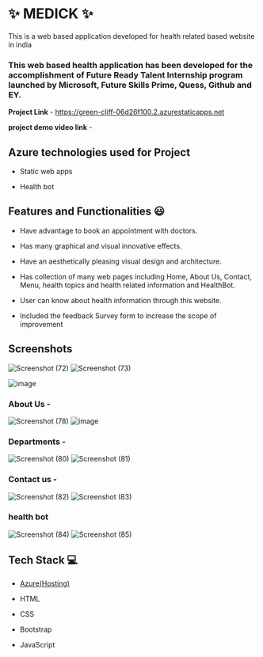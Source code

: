 # ✨  MEDICK  ✨

This is a web based application developed for health related based website in india

### This web based health application has been developed for the accomplishment of Future Ready Talent Internship program launched by Microsoft, Future Skills Prime, Quess, Github and EY.

**Project Link** - https://green-cliff-06d26f100.2.azurestaticapps.net

**project demo video link** - 

## Azure technologies used for Project

- Static web apps

- Health bot

## Features and Functionalities 😃

- Have advantage to book an appointment with doctors.

- Has many graphical and visual innovative effects.

- Have an aesthetically pleasing visual design and architecture.

- Has collection of many web pages including Home, About Us, Contact, Menu, health topics and health related information and HealthBot.

- User can know about health information through this website.

- Included the feedback Survey form to increase the scope of improvement 

## Screenshots
![Screenshot (72)](https://user-images.githubusercontent.com/114670120/205125491-5c52e957-4c67-4a54-b10c-44b04d26cce5.png)
![Screenshot (73)](https://user-images.githubusercontent.com/114670120/205125547-394338ee-463f-4d5f-81fe-149643330583.png)

![image](https://user-images.githubusercontent.com/114670120/205125968-b259a543-0ab9-421b-9aa9-ae2b0a7fdbb1.png)


   

### About Us -
![Screenshot (78)](https://user-images.githubusercontent.com/114670120/205126149-a8eca4cf-b843-48e1-bf6d-ee17dbcc07d7.png)
![image](https://user-images.githubusercontent.com/114670120/205126189-cbab8056-2648-4006-a316-627acd38dbb7.png)

### Departments -
![Screenshot (80)](https://user-images.githubusercontent.com/114670120/205126310-c54a9f56-801f-422b-b0a0-48e86e8d18b0.png)
![Screenshot (81)](https://user-images.githubusercontent.com/114670120/205126390-a662cb45-9060-4b8a-9e07-7bdbf7480851.png)


### Contact us -
![Screenshot (82)](https://user-images.githubusercontent.com/114670120/205126499-5529295f-fd07-46ae-8e69-e86409e0bef3.png)
![Screenshot (83)](https://user-images.githubusercontent.com/114670120/205126623-8dd5f5ef-614e-4313-9804-f636d28fd659.png)


### health bot
![Screenshot (84)](https://user-images.githubusercontent.com/114670120/205126849-47e0b8b6-f076-4134-a19e-07a98c7850ac.png)
![Screenshot (85)](https://user-images.githubusercontent.com/114670120/205126951-2737fd9a-fe61-4f79-8504-a011efddc90a.png)

## Tech Stack 💻

- [Azure(Hosting)](https://azure.microsoft.com/en-in/features/azure-portal/)

- HTML

- CSS

- Bootstrap

- JavaScript
